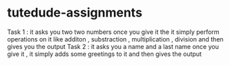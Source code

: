 # tutedude-assignments

Task 1 : it asks you two two numbers once you give it the it simply perform operations on it like additon , substraction , multiplication , division and then gives you the output
Task 2 : it asks you a name and a last name once you give it , it simply adds some greetings to it and then gives the output
